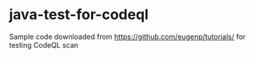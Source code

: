 # java-test-for-codeql
Sample code downloaded from https://github.com/eugenp/tutorials/ for testing CodeQL scan
